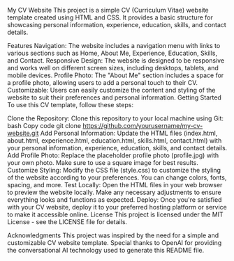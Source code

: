 My CV Website
This project is a simple CV (Curriculum Vitae) website template created using HTML and CSS. It provides a basic structure for showcasing personal information, experience, education, skills, and contact details.

Features
Navigation: The website includes a navigation menu with links to various sections such as Home, About Me, Experience, Education, Skills, and Contact.
Responsive Design: The website is designed to be responsive and works well on different screen sizes, including desktops, tablets, and mobile devices.
Profile Photo: The "About Me" section includes a space for a profile photo, allowing users to add a personal touch to their CV.
Customizable: Users can easily customize the content and styling of the website to suit their preferences and personal information.
Getting Started
To use this CV template, follow these steps:

Clone the Repository: Clone this repository to your local machine using Git:
bash
Copy code
git clone https://github.com/yourusername/my-cv-website.git
Add Personal Information: Update the HTML files (index.html, about.html, experience.html, education.html, skills.html, contact.html) with your personal information, experience, education, skills, and contact details.
Add Profile Photo: Replace the placeholder profile photo (profile.jpg) with your own photo. Make sure to use a square image for best results.
Customize Styling: Modify the CSS file (style.css) to customize the styling of the website according to your preferences. You can change colors, fonts, spacing, and more.
Test Locally: Open the HTML files in your web browser to preview the website locally. Make any necessary adjustments to ensure everything looks and functions as expected.
Deploy: Once you're satisfied with your CV website, deploy it to your preferred hosting platform or service to make it accessible online.
License
This project is licensed under the MIT License - see the LICENSE file for details.

Acknowledgments
This project was inspired by the need for a simple and customizable CV website template.
Special thanks to OpenAI for providing the conversational AI technology used to generate this README file.
